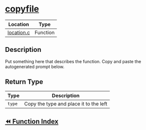# [copyfile](#copyfile)

|Location|Type|
|-|-|
|[location.c](https://github.com/abnormalhare/sm64-docs/tree/og-repo/link.c)|Function|

## Description

Put something here that describes the function. Copy and paste the autogenerated prompt below.

## Return Type

|Type|Description|
|-|-|
|`type`|Copy the type and place it to the left|

## [:rewind: Function Index](../functions.md#coop-functions)
